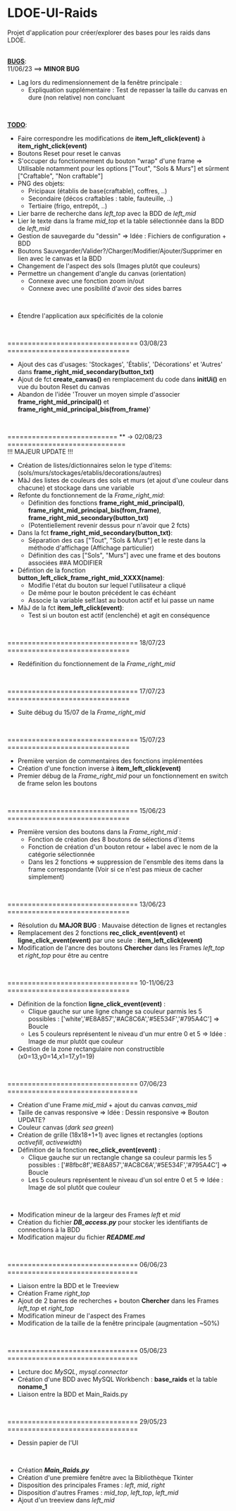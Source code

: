 # LDOE-UI-Raids
Projet d'application pour créer/explorer des bases pour les raids dans LDOE.
<br>
<br>


<ins>**BUGS**</ins>:<br>
11/06/23 ==> **MINOR BUG**
- Lag lors du redimensionnement de la fenêtre principale :
  - Expliquation supplémentaire : Test de repasser la taille du canvas en dure (non relative) non concluant
<br>


<ins>**TODO**</ins>:
- Faire correspondre les modifications de **item_left_click(event)** à **item_right_click(event)**
- Boutons Reset pour reset le canvas
- S'occuper du fonctionnement du bouton "wrap" d'une frame => Utilisable notamment pour les options ["Tout", "Sols & Murs"] et sûrment ["Craftable", "Non craftable"]
- PNG des objets:
  - Pricipaux (établis de base(craftable), coffres, ..)
  - Secondaire (décos craftables : table, fauteuille, ..)
  - Tertiaire (frigo, entrepôt, ..)
- Lier barre de recherche dans _left_top_ avec la BDD de _left_mid_
- Lier le texte dans la frame _mid_top_ et la table sélectionnée dans la BDD de _left_mid_
- Gestion de sauvegarde du "dessin" => Idée : Fichiers de configuration + BDD
- Boutons Sauvegarder/Valider?/Charger/Modifier/Ajouter/Supprimer en lien avec le canvas et la BDD
- Changement de l'aspect des sols (Images plutôt que couleurs)
- Permettre un changement d'angle du canvas (orientation)
  - Connexe avec une fonction zoom in/out
  - Connexe avec une posibilité d'avoir des sides barres
<br>

- Étendre l'application aux spécificités de la colonie
<br>

================================ 03/08/23 ==============================

- Ajout des cas d'usages: 'Stockages', 'Établis', 'Décorations' et 'Autres' dans **frame_right_mid_secondary(button_txt)**
- Ajout de fct **create_canvas()** en remplacement du code dans **initUi()** en vue du bouton Reset du canvas
- Abandon de l'idée 'Trouver un moyen simple d'associer **frame_right_mid_principal()** et **frame_right_mid_principal_bis(from_frame)**'
<br>

=========================== ** -> 02/08/23 =============================
<br> !!! MAJEUR UPDATE !!!
                                
- Création de listes/dictionnaires selon le type d'items: (sols/murs/stockages/etablis/decorations/autres)
- MàJ des listes de couleurs des sols et murs (et ajout d'une couleur dans chacune) et stockage dans une variable
- Refonte du fonctionnement de la _Frame_right_mid_:
  - Définition des fonctions **frame_right_mid_principal()**, **frame_right_mid_principal_bis(from_frame)**, **frame_right_mid_secondary(button_txt)** 
  - (Potentiellement revenir dessus pour n'avoir que 2 fcts)
- Dans la fct **frame_right_mid_secondary(button_txt)**:
  - Séparation des cas ["Tout", "Sols & Murs"] et le reste dans la méthode d'affichage (Affichage particulier)
  - Définition des cas ["Sols", "Murs"] avec une frame et des boutons associées ##A MODIFIER
- Défintion de la fonction **button_left_click_frame_right_mid_XXXX(name)**:
  - Modifie l'état du bouton sur lequel l'utilisateur a cliqué
  - De même pour le bouton précédent le cas échéant
  - Associe la variable self.last au bouton actif et lui passe un name
- MàJ de la fct **item_left_click(event)**:
  - Test si un bouton est actif (enclenché) et agit en conséquence
<br>

================================ 18/07/23 ==============================
- Redéfinition du fonctionnement de la _Frame_right_mid_
<br>

================================ 17/07/23 ==============================
- Suite débug du 15/07 de la _Frame_right_mid_
<br>

================================ 15/07/23 ==============================
- Première version de commentaires des fonctions implémentées
- Création d'une fonction inverse à **item_left_click(event)**
- Premier débug de la _Frame_right_mid_ pour un fonctionnement en switch de frame selon les boutons
<br>

================================ 15/06/23 ==============================
- Première version des boutons dans la _Frame_right_mid_ :
  - Fonction de création des 8 boutons de sélections d'items
  - Fonction de création d'un bouton retour + label avec le nom de la catégorie sélectionnée
  - Dans les 2 fonctions => suppression de l'ensmble des items dans la frame correspondante (Voir si ce n'est pas mieux de cacher simplement) 
<br>

================================ 13/06/23 ==============================
- Résolution du **MAJOR BUG** : Mauvaise détection de lignes et rectangles
- Remplacement des 2 fonctions **rec_click_event(event)** et **ligne_click_event(event)** par une seule : **item_left_click(event)**
- Modification de l'ancre des boutons **Chercher** dans les Frames _left_top_ et _right_top_ pour être au centre
<br>

================================ 10-11/06/23 ==============================
- Définition de la fonction **ligne_click_event(event)** :
  - Clique gauche sur une ligne change sa couleur parmis les 5 possibles : ['white','#E8A857','#AC8C6A','#5E534F','#795A4C'] => Boucle
  - Les 5 couleurs représentent le niveau d'un mur entre 0 et 5 => Idée : Image de mur plutôt que couleur
- Gestion de la zone rectangulaire non constructible (x0=13,y0=14,x1=17,y1=19)
<br>

================================ 07/06/23 ================================
- Création d'une Frame _mid_mid_ + ajout du canvas _canvas_mid_
- Taille de canvas responsive => Idée : Dessin responsive => Bouton UPDATE?
- Couleur canvas (_dark sea green_)
- Création de grille (18x18+1+1) avec lignes et rectangles (options _activefill_, _activewidth_)
- Définition de la fonction **rec_click_event(event)** :
  - Clique gauche sur un rectangle change sa couleur parmis les 5 possibles : ['#8fbc8f','#E8A857','#AC8C6A','#5E534F','#795A4C'] => Boucle
  - Les 5 couleurs représentent le niveau d'un sol entre 0 et 5 => Idée : Image de sol plutôt que couleur
<br>

- Modification mineur de la largeur des Frames _left_ et _mid_
- Création du fichier _**DB_access.py**_ pour stocker les identifiants de connections à la BDD
- Modification majeur du fichier _**README.md**_
<br>

================================ 06/06/23 ================================
- Liaison entre la BDD et le Treeview
- Création Frame _right_top_
- Ajout de 2 barres de recherches + bouton **Chercher** dans les Frames _left_top_ et _right_top_
- Modification mineur de l'aspect des Frames
- Modification de la taille de la fenêtre principale (augmentation ~50%)
<br>

================================ 05/06/23 ================================
- Lecture doc _MySQL_, _mysql.connector_
- Création d'une BDD avec MySQL Workbench : **base_raids** et la table **noname_1**
- Liaison entre la BDD et Main_Raids.py
<br>

================================ 29/05/23 ================================
- Dessin papier de l'UI
<br>

- Création _**Main_Raids.py**_
- Création d'une première fenêtre avec la Bibliothèque Tkinter
- Disposition des principales Frames : _left_, _mid_, _right_
- Disposition d'autres Frames : _mid_top_, _left_top_, _left_mid_
- Ajout d'un treeview dans _left_mid_


